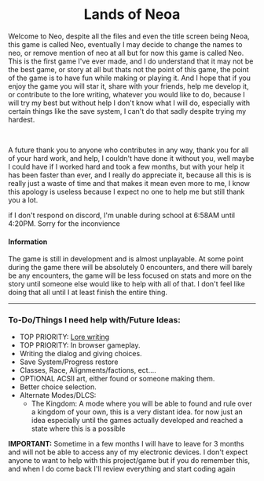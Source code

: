 <h1 align="center">Lands of Neoa</h1>
<p align="left">Welcome to Neo, despite all the files and even the title screen being Neoa, this game is called Neo, eventually I may decide to change the names to neo, or remove mention of neo at all but for now this game is called Neo. This is the first game I've ever made, and I do understand that it may not be the best game, or story at all but thats not the point of this game, the point of the game is to have fun while making or playing it. And I hope that if you enjoy the game you will star it, share with your friends, help me develop it, or contribute to the lore writing, whatever you would like to do, because I will try my best but without help I don't know what I will do, especially with certain things like the save system, I can't do that sadly despite trying my hardest.</p>
<br>
<p>A future thank you to anyone who contributes in any way, thank you for all of your hard work, and help, I couldn't have done it without you, well maybe I could have if I worked hard and took a few months, but with your help it has been faster than ever, and I really do appreciate it, because all this is is really just a waste of time and that makes it mean even more to me, I know this apology is useless because I expect no one to help me but still thank you a lot.</p>

<p>if I don't respond on discord, I'm unable during school at 6:58AM until 4:20PM. Sorry for the inconvience</p>

<h4>Information</h4>
<p align="left">The game is still in development and is almost unplayable. At some point during the game there will be absolutely 0 encounters, and there will barely be any encounters, the game will be less focused on stats and more on the story until someone else would like to help with all of that. I don't feel like doing that all until I at least finish the entire thing.</p>

-------------------------------------

### To-Do/Things I need help with/Future Ideas:
- TOP PRIORITY: <a href="https://github.com/DELUXEHUNTER/neo/blob/Master/Lore.md">Lore writing</a>
- TOP PRIORITY: In browser gameplay.
- Writing the dialog and giving choices.
- Save System/Progress restore
- Classes, Race, Alignments/factions, ect.... 
- OPTIONAL ACSII art, either found or someone making them.
- Better choice selection.
- Alternate Modes/DLCS:
    - The Kingdom: A mode where you will be able to found and rule over a kingdom of your own, this is a very distant idea. for now just an idea especially until the games actually developed and reached a state where this is a possible


**IMPORTANT:** Sometime in a few months I will have to leave for 3 months and will not be able to access any of my electronic devices. I don't expect anyone to want to help with this project/game but if you do remember this, and when I do come back I'll review everything and start coding again




